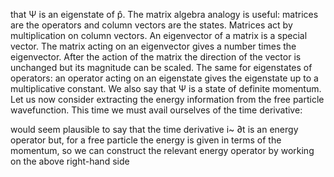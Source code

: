 

that Ψ is an eigenstate of p̂. The matrix algebra analogy is useful: matrices are the operators
and column vectors are the states. Matrices act by multiplication on column vectors. An
eigenvector of a matrix is a special vector. The matrix acting on an eigenvector gives a number
times the eigenvector. After the action of the matrix the direction of the vector is unchanged
but its magnitude can be scaled. The same for eigenstates of operators: an operator acting on
an eigenstate gives the eigenstate up to a multiplicative constant. We also say that Ψ is a state
of definite momentum.
Let us now consider extracting the energy information from the free particle wavefunction. This
time we must avail ourselves of the time derivative:


would seem plausible to say that the time derivative i~ ∂t
is an energy operator but, for a
free particle the energy is given in terms of the momentum, so we can construct the relevant
energy operator by working on the above right-hand side